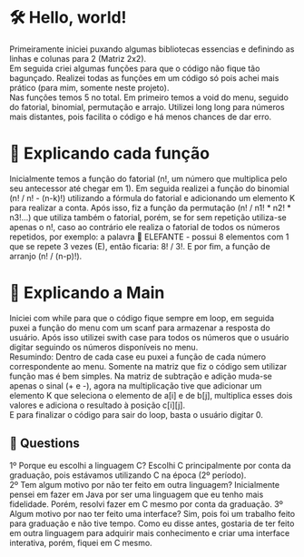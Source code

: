 <h1>🛠️ Hello, world!</h1>
<p>Primeiramente iniciei puxando algumas bibliotecas essencias e definindo as linhas e colunas para 2 (Matriz 2x2). <br>
Em seguida criei algumas funções para que o código não fique tão bagunçado. Realizei todas as funções em um código só pois achei mais prático (para mim, somente neste projeto). <br>
Nas funções temos 5 no total. Em primeiro temos a void do menu, seguido do fatorial, binomial, permutação e arrajo. Utilizei long long para números mais distantes, pois facilita o código e há menos chances de dar erro.
</p>

<h1>📍 Explicando cada função</h1>
<p>
  Inicialmente temos a função do fatorial (n!, um número que multiplica pelo seu antecessor até chegar em 1). Em seguida realizei a função do binomial (n! / n! - (n-k)!) utilizando a fórmula do fatorial e adicionando um elemento K para realizar a conta. Após isso, fiz a função da permutação (n! / n1! * n2! * n3!...) que utiliza também o fatorial, porém, se for sem repetição utiliza-se apenas o n!, caso ao contrário ele realiza o fatorial de todos os números repetidos, por exemplo: a palavra 🐘 ELEFANTE - possui 8 elementos com 1 que se repete 3 vezes (E), então ficaria: 8! / 3!. E por fim, a função de arranjo (n! / (n-p)!).
</p>

<h1>📌 Explicando a Main</h1>
<p>
  Iniciei com while para que o código fique sempre em loop, em seguida puxei a função do menu com um scanf para armazenar a resposta do usuário. Após isso utilizei swith case para todos os números que o usuário digitar seguindo os números disponíveis no menu. <br>
Resumindo: Dentro de cada case eu puxei a função de cada número correspondente ao menu. Somente na matriz que fiz o código sem utilizar função mas é bem simples. Na matriz de subtração e adição muda-se apenas o sinal (+ e -), agora na multiplicação tive que adicionar um elemento K que seleciona o elemento de a[i] e de b[j], multiplica esses dois valores e adiciona o resultado à posição c[i][j]. <br>
E para finalizar o código para sair do loop, basta o usuário digitar 0.
</p>


<h2>📂 Questions</h2>
<p>1º Porque eu escolhi a linguagem C? Escolhi C principalmente por conta da graduação, pois estávamos utilizando C na época (2º período).<br>
2º Tem algum motivo por não ter feito em outra linguagem? Inicialmente pensei em fazer em Java por ser uma linguagem que eu tenho mais fidelidade. Porém, resolvi fazer em C mesmo por conta da graduação.
3º Algum motivo por nao ter feito uma interface? Sim, pois foi um trabalho feito para graduação e não tive tempo. Como eu disse antes, gostaria de ter feito em outra linguagem para adquirir mais conhecimento e criar uma interface interativa, porém, fiquei em C mesmo.
</p>
